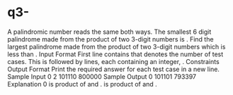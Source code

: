 # q3-
A palindromic number reads the same both ways. The smallest 6 digit palindrome made from the product of two 3-digit numbers is .  Find the largest palindrome made from the product of two 3-digit numbers which is less than .  Input Format  First line contains  that denotes the number of test cases. This is followed by  lines, each containing an integer, .  Constraints  Output Format  Print the required answer for each test case in a new line.  Sample Input 0  2 101110 800000 Sample Output 0  101101 793397 Explanation 0   is product of  and .  is product of  and .
